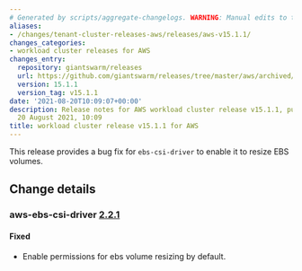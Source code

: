 ```yaml
---
# Generated by scripts/aggregate-changelogs. WARNING: Manual edits to this files will be overwritten.
aliases:
- /changes/tenant-cluster-releases-aws/releases/aws-v15.1.1/
changes_categories:
- workload cluster releases for AWS
changes_entry:
  repository: giantswarm/releases
  url: https://github.com/giantswarm/releases/tree/master/aws/archived/v15.1.1
  version: 15.1.1
  version_tag: v15.1.1
date: '2021-08-20T10:09:07+00:00'
description: Release notes for AWS workload cluster release v15.1.1, published on
  20 August 2021, 10:09
title: workload cluster release v15.1.1 for AWS
---
```


This release provides a bug fix for `ebs-csi-driver` to enable it to resize EBS volumes.

## Change details

### aws-ebs-csi-driver [2.2.1](https://github.com/giantswarm/aws-ebs-csi-driver-app/releases/tag/v2.2.1)

#### Fixed
- Enable permissions for ebs volume resizing by default.
